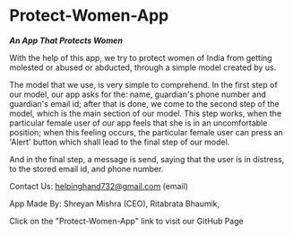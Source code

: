 # Protect-Women-App
_**An App That Protects Women**_

With the help of this app, we try to protect women of India from getting molested or abused or abducted, through a simple model created by us.

The model that we use, is very simple to comprehend. In the first step of our model, our app asks for the: name, guardian's phone number and guardian's email id; after that is done, we come to the second step of the model, which is the main section of our model. This step works, when the particular female user of our app feels that she is in an uncomfortable position; when this feeling occurs, the particular female user can press an 'Alert' button which shall lead to the final step of our model. 

And in the final step, a message is send, saying that the user is in distress, to the stored email id, and phone number.

Contact Us: helpinghand732@gmail.com (email)
         
        
App Made By: Shreyan Mishra (CEO),
             Ritabrata Bhaumik,
             
             
             

Click on the "Protect-Women-App" link to visit our GitHub Page
